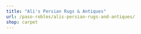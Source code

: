 ```yaml
---
title: "Ali's Persian Rugs & Antiques"
url: /paso-robles/alis-persian-rugs-and-antiques/
shop: carpet
---
```

